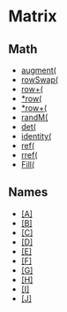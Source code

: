 # Matrix


## Math

 * <a href="../tokens/0x14.md" title="0x14">augment(</a>
 * <a href="../tokens/0x15.md" title="0x15">rowSwap(</a>
 * <a href="../tokens/0x16.md" title="0x16">row+(</a>
 * <a href="../tokens/0x17.md" title="0x17">*row(</a>
 * <a href="../tokens/0x18.md" title="0x18">*row+(</a>
 * <a href="../tokens/0x20.md" title="0x20">randM(</a>
 * <a href="../tokens/0xB3.md" title="0xB3">det(</a>
 * <a href="../tokens/0xB4.md" title="0xB4">identity(</a>
 * <a href="../tokens/0xBB2D.md" title="0xBB2D">ref(</a>
 * <a href="../tokens/0xBB2E.md" title="0xBB2E">rref(</a>
 * <a href="../tokens/0xE2.md" title="0xE2">Fill(</a>

## Names

 * <a href="../tokens/0x5C00.md" title="0x5C00">[A]</a>
 * <a href="../tokens/0x5C01.md" title="0x5C01">[B]</a>
 * <a href="../tokens/0x5C02.md" title="0x5C02">[C]</a>
 * <a href="../tokens/0x5C03.md" title="0x5C03">[D]</a>
 * <a href="../tokens/0x5C04.md" title="0x5C04">[E]</a>
 * <a href="../tokens/0x5C05.md" title="0x5C05">[F]</a>
 * <a href="../tokens/0x5C06.md" title="0x5C06">[G]</a>
 * <a href="../tokens/0x5C07.md" title="0x5C07">[H]</a>
 * <a href="../tokens/0x5C08.md" title="0x5C08">[I]</a>
 * <a href="../tokens/0x5C09.md" title="0x5C09">[J]</a>

